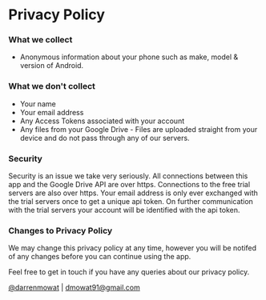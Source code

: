 # Privacy Policy


### What we collect

* Anonymous information about your phone such as make, model & version of Android. 

### What we don't collect

* Your name
* Your email address
* Any Access Tokens associated with your account
* Any files from your Google Drive - Files are uploaded straight from your device and do not pass through any of our servers. 

### Security
Security is an issue we take very seriously. All connections between this app and the Google Drive API are over https. Connections to the free trial servers are also over https. Your email address is only ever exchanged with the trial servers once to get a unique api token. On further communication with the trial servers your account will be identified with the api token.

### Changes to Privacy Policy

We may change this privacy policy at any time, however you will be notifed of any changes before you can continue using the app. 


Feel free to get in touch if you have any queries about our privacy policy. 


[@darrenmowat](http://twitter.com/darrenmowat) | 
[dmowat91@gmail.com](mailto:dmowat91@gmail.com)

